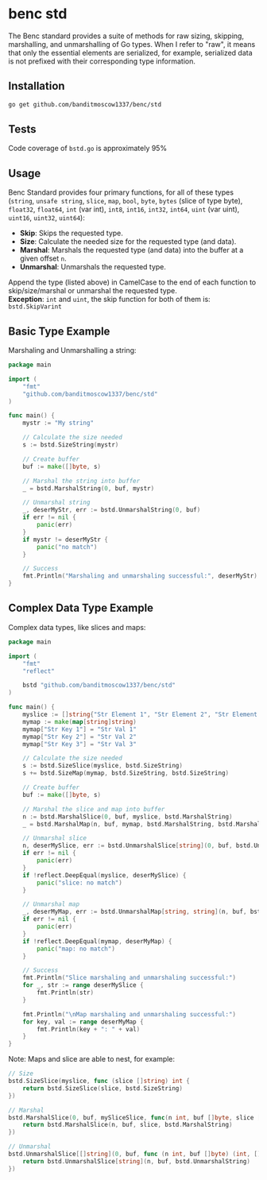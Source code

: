 # benc std

The Benc standard provides a suite of methods for raw sizing, skipping, marshalling, and unmarshalling of Go types. When I refer to "raw", it means that only the essential elements are serialized, for example, serialized data is not prefixed with their corresponding type information. 

## Installation
```bash
go get github.com/banditmoscow1337/benc/std
```

## Tests
Code coverage of `bstd.go` is approximately 95%

## Usage

Benc Standard provides four primary functions, for all of these types (`string`, `unsafe string`, `slice`, `map`, `bool`, `byte`, `bytes` (slice of type byte), `float32`, `float64`, `int` (var int), `int8`, `int16`, `int32`, `int64`, `uint` (var uint), `uint16`, `uint32`, `uint64`):

- **Skip**: Skips the requested type.
- **Size**: Calculate the needed size for the requested type (and data).
- **Marshal**: Marshals the requested type (and data) into the buffer at a given offset `n`.
- **Unmarshal**: Unmarshals the requested type.

Append the type (listed above) in CamelCase to the end of each function to skip/size/marshal or unmarshal the requested type.  
**Exception**: `int` and `uint`, the skip function for both of them is: `bstd.SkipVarint`

## Basic Type Example

Marshaling and Unmarshalling a string:

```go
package main

import (
	"fmt"
	"github.com/banditmoscow1337/benc/std"
)

func main() {
	mystr := "My string"

	// Calculate the size needed
	s := bstd.SizeString(mystr)

	// Create buffer
	buf := make([]byte, s)

	// Marshal the string into buffer
	_ = bstd.MarshalString(0, buf, mystr)

	// Unmarshal string
	_, deserMyStr, err := bstd.UnmarshalString(0, buf)
	if err != nil {
		panic(err)
	}
	if mystr != deserMyStr {
		panic("no match")
	}

	// Success
	fmt.Println("Marshaling and unmarshaling successful:", deserMyStr)
}
```

## Complex Data Type Example

Complex data types, like slices and maps:

```go
package main

import (
	"fmt"
	"reflect"

	bstd "github.com/banditmoscow1337/benc/std"
)

func main() {
	myslice := []string{"Str Element 1", "Str Element 2", "Str Element 3"}
	mymap := make(map[string]string)
	mymap["Str Key 1"] = "Str Val 1"
	mymap["Str Key 2"] = "Str Val 2"
	mymap["Str Key 3"] = "Str Val 3"

	// Calculate the size needed
	s := bstd.SizeSlice(myslice, bstd.SizeString)
	s += bstd.SizeMap(mymap, bstd.SizeString, bstd.SizeString)

	// Create buffer
	buf := make([]byte, s)

	// Marshal the slice and map into buffer
	n := bstd.MarshalSlice(0, buf, myslice, bstd.MarshalString)
	_ = bstd.MarshalMap(n, buf, mymap, bstd.MarshalString, bstd.MarshalString)

	// Unmarshal slice
	n, deserMySlice, err := bstd.UnmarshalSlice[string](0, buf, bstd.UnmarshalString)
	if err != nil {
		panic(err)
	}
	if !reflect.DeepEqual(myslice, deserMySlice) {
		panic("slice: no match")
	}

	// Unmarshal map
	_, deserMyMap, err := bstd.UnmarshalMap[string, string](n, buf, bstd.UnmarshalString, bstd.UnmarshalString)
	if err != nil {
		panic(err)
	}
	if !reflect.DeepEqual(mymap, deserMyMap) {
		panic("map: no match")
	}

	// Success
	fmt.Println("Slice marshaling and unmarshaling successful:")
	for _, str := range deserMySlice {
		fmt.Println(str)
	}

	fmt.Println("\nMap marshaling and unmarshaling successful:")
	for key, val := range deserMyMap {
		fmt.Println(key + ": " + val)
	}
}
```

Note: Maps and slice are able to nest, for example:

```go
// Size
bstd.SizeSlice(myslice, func (slice []string) int {
	return bstd.SizeSlice(slice, bstd.SizeString)
})

// Marshal
bstd.MarshalSlice(0, buf, mySliceSlice, func(n int, buf []byte, slice []string) int {
	return bstd.MarshalSlice(n, buf, slice, bstd.MarshalString)
})

// Unmarshal
bstd.UnmarshalSlice[[]string](0, buf, func (n int, buf []byte) (int, []string, error) {
	return bstd.UnmarshalSlice[string](n, buf, bstd.UnmarshalString)
})
```